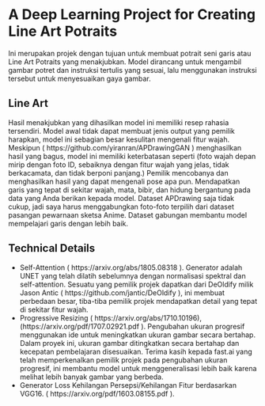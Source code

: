 # A Deep Learning Project for Creating Line Art Potraits

<p>Ini merupakan projek dengan tujuan untuk membuat potrait seni garis atau Line Art Potraits yang menakjubkan. Model dirancang untuk mengambil gambar potret dan instruksi tertulis yang sesuai, lalu menggunakan instruksi tersebut untuk menyesuaikan gaya gambar. </p>

<h2>Line Art</h2>
<p>Hasil menakjubkan yang dihasilkan model ini memiliki resep rahasia tersendiri. Model awal tidak dapat membuat jenis output yang pemilik harapkan, model ini sebagian besar kesulitan mengenali fitur wajah. Meskipun ( https://github.com/yiranran/APDrawingGAN ) menghasilkan hasil yang bagus, model ini memiliki keterbatasan seperti (foto wajah depan mirip dengan foto ID, sebaiknya dengan fitur wajah yang jelas, tidak berkacamata, dan tidak berponi panjang.) Pemilik mencobanya dan menghasilkan hasil yang dapat mengenali pose apa pun. Mendapatkan garis yang tepat di sekitar wajah, mata, bibir, dan hidung bergantung pada data yang Anda berikan kepada model. Dataset APDrawing saja tidak cukup, jadi saya harus menggabungkan foto-foto terpilih dari dataset pasangan pewarnaan sketsa Anime. Dataset gabungan membantu model mempelajari garis dengan lebih baik.</p>

<h2>Technical Details</h2>
<ul>
  <li>Self-Attention ( https://arxiv.org/abs/1805.08318 ). Generator adalah UNET yang telah dilatih sebelumnya dengan normalisasi spektral dan self-attention. Sesuatu yang pemilik projek dapatkan dari DeOldify milik Jason Antic ( https://github.com/jantic/DeOldify ), ini membuat perbedaan besar, tiba-tiba pemilik projek mendapatkan detail yang tepat di sekitar fitur wajah.</li>
  <li>Progressive Resizing ( https://arxiv.org/abs/1710.10196),(https://arxiv.org/pdf/1707.02921.pdf ). Pengubahan ukuran progresif menggunakan ide untuk meningkatkan ukuran gambar secara bertahap. Dalam proyek ini, ukuran gambar ditingkatkan secara bertahap dan kecepatan pembelajaran disesuaikan. Terima kasih kepada fast.ai yang telah memperkenalkan pemilik projek pada pengubahan ukuran progresif, ini membantu model untuk menggeneralisasi lebih baik karena melihat lebih banyak gambar yang berbeda.</li>
  <li>Generator Loss Kehilangan Persepsi/Kehilangan Fitur berdasarkan VGG16. ( https://arxiv.org/pdf/1603.08155.pdf ).</li>
</ul>


